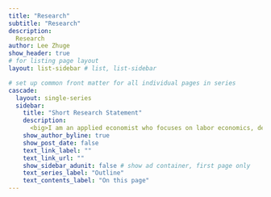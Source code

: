 ```yaml
---
title: "Research"
subtitle: "Research"
description: 
  Research
author: Lee Zhuge
show_header: true
# for listing page layout
layout: list-sidebar # list, list-sidebar

# set up common front matter for all individual pages in series
cascade:
  layout: single-series 
  sidebar:
    title: "Short Research Statement"
    description: 
      <big>I am an applied economist who focuses on labor economics, development economics, environmental economics, and corporate finance. I investigate how social norms and public policies influence individual behavior, corporate environmental performance and innovation, as well as how environmental change affects individual welfare.</big>
    show_author_byline: true
    show_post_date: false
    text_link_label: ""
    text_link_url: ""
    show_sidebar_adunit: false # show ad container, first page only
    text_series_label: "Outline" 
    text_contents_label: "On this page" 
---
```

